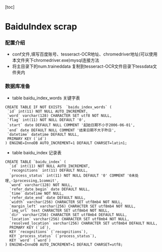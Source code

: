 

[toc]

# BaiduIndex scrap

### 配置介绍
- conf文件,填写百度账号、tesseract-OCR地址、chromedriver地址(可以使用本文件夹下chromedriver.exe)mysql连接方法
- 将主目录下的num.traineddata 复制到tesseract-OCR文件目录下tessdata文件夹内

### 数据库准备
- table baidu_index_words 关键字表
 ```mysql
CREATE TABLE IF NOT EXISTS  `baidu_index_words` (
  `id` int(11) NOT NULL AUTO_INCREMENT,
  `word` varchar(128) CHARACTER SET utf8 NOT NULL,
  `flag` int(11) NOT NULL DEFAULT '0',
  `start` date DEFAULT NULL COMMENT '起始日期不小于2006-06-01',
  `end` date DEFAULT NULL COMMENT '结束日期不大于昨日',
  `datetime` datetime DEFAULT NULL,
  PRIMARY KEY (`id`)
) ENGINE=InnoDB AUTO_INCREMENT=1 DEFAULT CHARSET=latin1;
```
- table  baidu_index 记录表
```mysql
CREATE TABLE `baidu_index` (
  `id` int(11) NOT NULL AUTO_INCREMENT,
  `recognitions` int(11) DEFAULT NULL,
  `process_status` int(11) NOT NULL DEFAULT '0' COMMENT '0未处理,-1processing,1commit',
  `word` varchar(128) NOT NULL,
  `refer_date_begin` date DEFAULT NULL,
  `time` datetime NOT NULL,
  `refer_date_end` date DEFAULT NULL,
  `width` varchar(256) CHARACTER SET utf8mb4 NOT NULL,
  `margin_left` varchar(256) CHARACTER SET utf8mb4 NOT NULL,
  `img_url` text CHARACTER SET utf8mb4 NOT NULL,
  `dir` varchar(256) CHARACTER SET utf8mb4 DEFAULT NULL,
  `location` varchar(256) CHARACTER SET utf8mb4 NOT NULL,
  `resolved_location` varchar(256) CHARACTER SET utf8mb4 DEFAULT NULL,
  PRIMARY KEY (`id`),
  KEY `recognitions` (`recognitions`),
  KEY `process_status` (`process_status`),
  KEY `word` (`word`)
) ENGINE=InnoDB AUTO_INCREMENT=1 DEFAULT CHARSET=utf8;
```